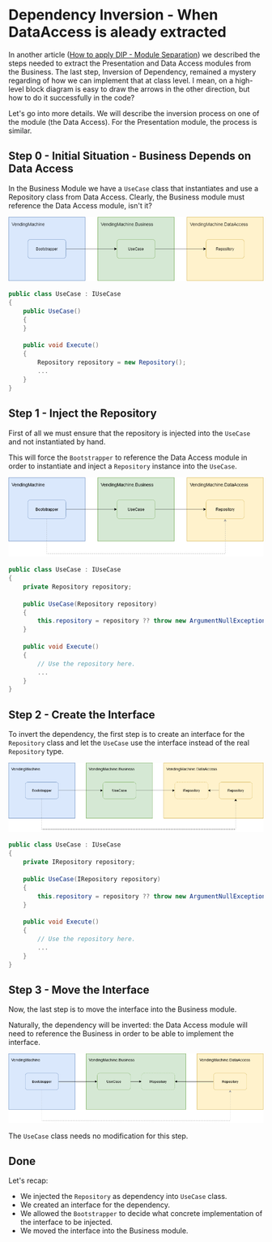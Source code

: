 # Dependency Inversion - When DataAccess is aleady extracted

In another article ([How to apply DIP - Module Separation](../how-to-apply-dip/README.md)) we described the steps needed to extract the Presentation and Data  Access modules from the Business. The last step, Inversion of  Dependency, remained a mystery regarding of how we can implement that at class level. I mean, on a high-level block diagram is easy to draw the  arrows in the other direction, but how to do it successfully in the  code?

Let's go into more details. We will describe the inversion  process on one of the module (the Data Access). For the Presentation  module, the process is similar.

## Step 0 - Initial Situation - Business Depends on Data Access

In the Business Module we have a `UseCase` class that instantiates and use a Repository class from Data Access. Clearly, the Business module must  reference the Data Access module, isn't it?

![DIP Initial](README.resources/dip2-initial.drawio.png)

```csharp
public class UseCase : IUseCase
{
    public UseCase()
    {
    }
 
    public void Execute()
    {
        Repository repository = new Repository();
        ...
    }
}
```

## Step 1 - Inject the Repository

First of all we must ensure that the repository is injected into the `UseCase` and not instantiated by hand.

This will force the `Bootstrapper` to reference the Data Access module in  order to instantiate and inject a `Repository` instance into the `UseCase`.

![DIP Dependency Injection](README.resources/dip2-inject-dependency.drawio.png)

```csharp
public class UseCase : IUseCase
{
    private Repository repository;
  
    public UseCase(Repository repository)
    {
        this.repository = repository ?? throw new ArgumentNullException(nameof(repository));
    }
  
    public void Execute()
    {
        // Use the repository here.
        ...
    }
}
```

## Step 2 - Create the Interface

To invert the dependency, the first step is to create an interface for the `Repository` class and let the `UseCase` use the interface instead of the  real `Repository` type.

![DIP Create Interface](README.resources/dip2-create-interface.drawio.png)

```csharp
public class UseCase : IUseCase
{
    private IRepository repository;
  
    public UseCase(IRepository repository)
    {
        this.repository = repository ?? throw new ArgumentNullException(nameof(repository));
    }
  
    public void Execute()
    {
        // Use the repository here.
        ...
    }
}
```

## Step 3 - Move the Interface

Now, the last step is to move the interface into the Business module.

Naturally, the dependency will be inverted: the Data Access module will need to  reference the Business in order to be able to implement the interface.

![DIP Mode Interface](README.resources/dip2-moved-interface.drawio.png)

The `UseCase` class needs no modification for this step.

## Done

Let's recap:

- We injected the `Repository` as dependency into `UseCase` class.
- We created an interface for the dependency.
- We allowed the `Bootstrapper` to decide what concrete implementation of the interface to be injected.
- We moved the interface into the Business module.
